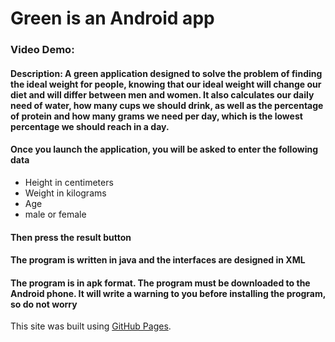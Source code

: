 # Green is an Android app
### Video Demo:  <URL HERE>
#### Description:  A green application designed to solve the problem of finding the ideal weight for people, knowing that our ideal weight will change our diet and will differ between men and women. It also calculates our daily need of water, how many cups we should drink, as well as the percentage of protein and how many grams we need per day, which is the lowest percentage we should reach in a day.
  #### Once you launch the application, you will be asked to enter the following data
  - Height in centimeters
  - Weight in kilograms
  - Age
  - male or female
  #### Then press the result button
  #### The program is written in java and the interfaces are designed in XML
  
#### The program is in apk format. The program must be downloaded to the Android phone. It will write a warning to you before installing the program, so do not worry

  This site was built using [GitHub Pages](https://pages.github.com/).
